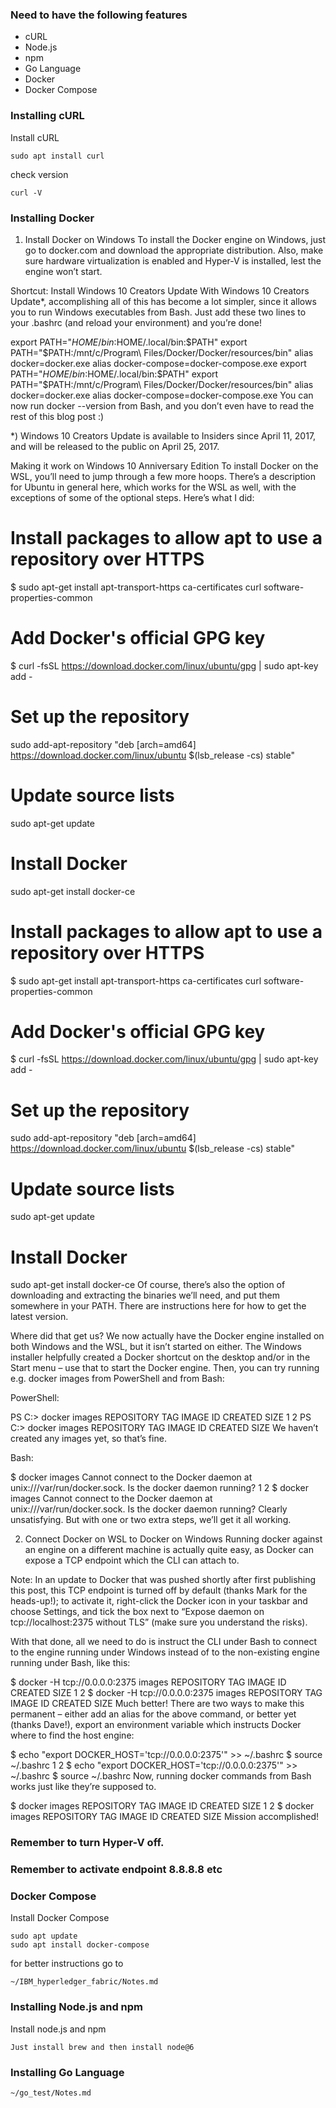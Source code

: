 ### Need to have the following features

- cURL
- Node.js
- npm
- Go Language
- Docker
- Docker Compose

### Installing cURL

Install cURL

    sudo apt install curl

check version

    curl -V

### Installing Docker

1. Install Docker on Windows
To install the Docker engine on Windows, just go to docker.com and download the appropriate distribution. Also, make sure hardware virtualization is enabled and Hyper-V is installed, lest the engine won’t start.

Shortcut: Install Windows 10 Creators Update
With Windows 10 Creators Update*, accomplishing all of this has become a lot simpler, since it allows you to run Windows executables from Bash. Just add these two lines to your .bashrc (and reload your environment) and you’re done!


export PATH="$HOME/bin:$HOME/.local/bin:$PATH"
export PATH="$PATH:/mnt/c/Program\ Files/Docker/Docker/resources/bin"
alias docker=docker.exe
alias docker-compose=docker-compose.exe
export PATH="$HOME/bin:$HOME/.local/bin:$PATH"
export PATH="$PATH:/mnt/c/Program\ Files/Docker/Docker/resources/bin"
alias docker=docker.exe
alias docker-compose=docker-compose.exe
You can now run docker --version from Bash, and you don’t even have to read the rest of this blog post :)

*) Windows 10 Creators Update is available to Insiders since April 11, 2017, and will be released to the public on April 25, 2017.

Making it work on Windows 10 Anniversary Edition
To install Docker on the WSL, you’ll need to jump through a few more hoops. There’s a description for Ubuntu in general here, which works for the WSL as well, with the exceptions of some of the optional steps. Here’s what I did:


# Install packages to allow apt to use a repository over HTTPS
$ sudo apt-get install apt-transport-https ca-certificates curl software-properties-common
# Add Docker's official GPG key
$ curl -fsSL https://download.docker.com/linux/ubuntu/gpg | sudo apt-key add -
# Set up the repository
sudo add-apt-repository "deb [arch=amd64] https://download.docker.com/linux/ubuntu $(lsb_release -cs) stable"
# Update source lists
sudo apt-get update
# Install Docker
sudo apt-get install docker-ce
# Install packages to allow apt to use a repository over HTTPS
$ sudo apt-get install apt-transport-https ca-certificates curl software-properties-common
# Add Docker's official GPG key
$ curl -fsSL https://download.docker.com/linux/ubuntu/gpg | sudo apt-key add -
# Set up the repository
sudo add-apt-repository "deb [arch=amd64] https://download.docker.com/linux/ubuntu $(lsb_release -cs) stable"
# Update source lists
sudo apt-get update
# Install Docker
sudo apt-get install docker-ce
Of course, there’s also the option of downloading and extracting the binaries we’ll need, and put them somewhere in your PATH. There are instructions here for how to get the latest version.

Where did that get us?
We now actually have the Docker engine installed on both Windows and the WSL, but it isn’t started on either. The Windows installer helpfully created a Docker shortcut on the desktop and/or in the Start menu – use that to start the Docker engine. Then, you can try running e.g. docker images from PowerShell and from Bash:

PowerShell:


PS C:\> docker images
REPOSITORY          TAG                 IMAGE ID            CREATED             SIZE
1
2
PS C:\> docker images
REPOSITORY          TAG                 IMAGE ID            CREATED             SIZE
We haven’t created any images yet, so that’s fine.

Bash:


$ docker images
Cannot connect to the Docker daemon at unix:///var/run/docker.sock. Is the docker daemon running?
1
2
$ docker images
Cannot connect to the Docker daemon at unix:///var/run/docker.sock. Is the docker daemon running?
Clearly unsatisfying. But with one or two extra steps, we’ll get it all working.

2. Connect Docker on WSL to Docker on Windows
Running docker against an engine on a different machine is actually quite easy, as Docker can expose a TCP endpoint which the CLI can attach to.

Note: In an update to Docker that was pushed shortly after first publishing this post, this TCP endpoint is turned off by default (thanks Mark for the heads-up!); to activate it, right-click the Docker icon in your taskbar and choose Settings, and tick the box next to “Expose daemon on tcp://localhost:2375 without TLS” (make sure you understand the risks).

With that done, all we need to do is instruct the CLI under Bash to connect to the engine running under Windows instead of to the non-existing engine running under Bash, like this:


$ docker -H tcp://0.0.0.0:2375 images
REPOSITORY          TAG                 IMAGE ID            CREATED             SIZE
1
2
$ docker -H tcp://0.0.0.0:2375 images
REPOSITORY          TAG                 IMAGE ID            CREATED             SIZE
Much better!
There are two ways to make this permanent – either add an alias for the above command, or better yet (thanks Dave!), export an environment variable which instructs Docker where to find the host engine:


$ echo "export DOCKER_HOST='tcp://0.0.0.0:2375'" >> ~/.bashrc
$ source ~/.bashrc
1
2
$ echo "export DOCKER_HOST='tcp://0.0.0.0:2375'" >> ~/.bashrc
$ source ~/.bashrc
Now, running docker commands from Bash works just like they’re supposed to.

$ docker images
REPOSITORY          TAG                 IMAGE ID            CREATED             SIZE
1
2
$ docker images
REPOSITORY          TAG                 IMAGE ID            CREATED             SIZE
Mission accomplished!

### Remember to turn Hyper-V off.
### Remember to activate endpoint 8.8.8.8 etc

### Docker Compose

Install Docker Compose

    sudo apt update
    sudo apt install docker-compose

for better instructions go to

    ~/IBM_hyperledger_fabric/Notes.md

### Installing Node.js and npm

Install node.js and npm

    Just install brew and then install node@6 

### Installing Go Language

    ~/go_test/Notes.md